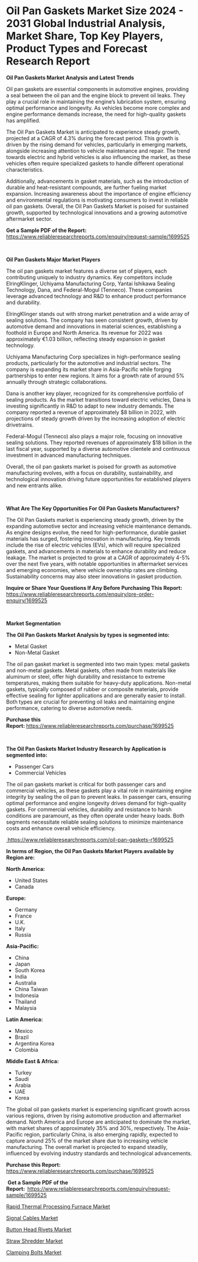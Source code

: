 <p><h1>Oil Pan Gaskets Market Size 2024 - 2031 Global Industrial Analysis, Market Share, Top Key Players, Product Types and Forecast Research Report</h1></p><p><strong>Oil Pan Gaskets Market Analysis and Latest Trends</strong></p>
<p><p>Oil pan gaskets are essential components in automotive engines, providing a seal between the oil pan and the engine block to prevent oil leaks. They play a crucial role in maintaining the engine’s lubrication system, ensuring optimal performance and longevity. As vehicles become more complex and engine performance demands increase, the need for high-quality gaskets has amplified.</p><p>The Oil Pan Gaskets Market is anticipated to experience steady growth, projected at a CAGR of 4.3% during the forecast period. This growth is driven by the rising demand for vehicles, particularly in emerging markets, alongside increasing attention to vehicle maintenance and repair. The trend towards electric and hybrid vehicles is also influencing the market, as these vehicles often require specialized gaskets to handle different operational characteristics.</p><p>Additionally, advancements in gasket materials, such as the introduction of durable and heat-resistant compounds, are further fueling market expansion. Increasing awareness about the importance of engine efficiency and environmental regulations is motivating consumers to invest in reliable oil pan gaskets. Overall, the Oil Pan Gaskets Market is poised for sustained growth, supported by technological innovations and a growing automotive aftermarket sector.</p></p>
<p><strong>Get a Sample PDF of the Report:&nbsp;</strong> <a href="https://www.reliableresearchreports.com/enquiry/request-sample/1699525?utm_campaign=36&utm_medium=2&utm_source=Github&utm_content=ia&utm_term=20102024&utm_id=oil-pan-gaskets">https://www.reliableresearchreports.com/enquiry/request-sample/1699525</a></p>
<p>&nbsp;</p>
<p><strong>Oil Pan Gaskets Major Market Players</strong></p>
<p><p>The oil pan gaskets market features a diverse set of players, each contributing uniquely to industry dynamics. Key competitors include ElringKlinger, Uchiyama Manufacturing Corp, Yantai Ishikawa Sealing Technology, Dana, and Federal-Mogul (Tenneco). These companies leverage advanced technology and R&D to enhance product performance and durability.</p><p>ElringKlinger stands out with strong market penetration and a wide array of sealing solutions. The company has seen consistent growth, driven by automotive demand and innovations in material sciences, establishing a foothold in Europe and North America. Its revenue for 2022 was approximately €1.03 billion, reflecting steady expansion in gasket technology.</p><p>Uchiyama Manufacturing Corp specializes in high-performance sealing products, particularly for the automotive and industrial sectors. The company is expanding its market share in Asia-Pacific while forging partnerships to enter new regions. It aims for a growth rate of around 5% annually through strategic collaborations.</p><p>Dana is another key player, recognized for its comprehensive portfolio of sealing products. As the market transitions toward electric vehicles, Dana is investing significantly in R&D to adapt to new industry demands. The company reported a revenue of approximately $8 billion in 2022, with projections of steady growth driven by the increasing adoption of electric drivetrains.</p><p>Federal-Mogul (Tenneco) also plays a major role, focusing on innovative sealing solutions. They reported revenues of approximately $18 billion in the last fiscal year, supported by a diverse automotive clientele and continuous investment in advanced manufacturing techniques.</p><p>Overall, the oil pan gaskets market is poised for growth as automotive manufacturing evolves, with a focus on durability, sustainability, and technological innovation driving future opportunities for established players and new entrants alike.</p></p>
<p>&nbsp;</p>
<p><strong>What Are The Key Opportunities For Oil Pan Gaskets Manufacturers?</strong></p>
<p><p>The Oil Pan Gaskets market is experiencing steady growth, driven by the expanding automotive sector and increasing vehicle maintenance demands. As engine designs evolve, the need for high-performance, durable gasket materials has surged, fostering innovation in manufacturing. Key trends include the rise of electric vehicles (EVs), which will require specialized gaskets, and advancements in materials to enhance durability and reduce leakage. The market is projected to grow at a CAGR of approximately 4-5% over the next five years, with notable opportunities in aftermarket services and emerging economies, where vehicle ownership rates are climbing. Sustainability concerns may also steer innovations in gasket production.</p></p>
<p><strong>Inquire or Share Your Questions If Any Before Purchasing This Report:</strong> <a href="https://www.reliableresearchreports.com/enquiry/pre-order-enquiry/1699525?utm_campaign=36&utm_medium=2&utm_source=Github&utm_content=ia&utm_term=20102024&utm_id=oil-pan-gaskets">https://www.reliableresearchreports.com/enquiry/pre-order-enquiry/1699525</a></p>
<p>&nbsp;</p>
<p><strong>Market Segmentation</strong></p>
<p><strong>The Oil Pan Gaskets Market Analysis by types is segmented into:</strong></p>
<p><ul><li>Metal Gasket</li><li>Non-Metal Gasket</li></ul></p>
<p><p>The oil pan gasket market is segmented into two main types: metal gaskets and non-metal gaskets. Metal gaskets, often made from materials like aluminum or steel, offer high durability and resistance to extreme temperatures, making them suitable for heavy-duty applications. Non-metal gaskets, typically composed of rubber or composite materials, provide effective sealing for lighter applications and are generally easier to install. Both types are crucial for preventing oil leaks and maintaining engine performance, catering to diverse automotive needs.</p></p>
<p><strong>Purchase this Report:&nbsp;</strong><a href="https://www.reliableresearchreports.com/purchase/1699525?utm_campaign=36&utm_medium=2&utm_source=Github&utm_content=ia&utm_term=20102024&utm_id=oil-pan-gaskets">https://www.reliableresearchreports.com/purchase/1699525</a></p>
<p>&nbsp;</p>
<p><strong>The Oil Pan Gaskets Market Industry Research by Application is segmented into:</strong></p>
<p><ul><li>Passenger Cars</li><li>Commercial Vehicles</li></ul></p>
<p><p>The oil pan gaskets market is critical for both passenger cars and commercial vehicles, as these gaskets play a vital role in maintaining engine integrity by sealing the oil pan to prevent leaks. In passenger cars, ensuring optimal performance and engine longevity drives demand for high-quality gaskets. For commercial vehicles, durability and resistance to harsh conditions are paramount, as they often operate under heavy loads. Both segments necessitate reliable sealing solutions to minimize maintenance costs and enhance overall vehicle efficiency.</p></p>
<p><a href="https://www.reliableresearchreports.com/oil-pan-gaskets-r1699525?utm_campaign=36&utm_medium=2&utm_source=Github&utm_content=ia&utm_term=20102024&utm_id=oil-pan-gaskets">&nbsp;https://www.reliableresearchreports.com/oil-pan-gaskets-r1699525</a></p>
<p><strong>In terms of Region, the Oil Pan Gaskets Market Players available by Region are:</strong></p>
<p>
    <p> <strong> North America: </strong>
        <ul>
            <li>United States</li>
            <li>Canada</li>
        </ul>
        </p> 
    <p> <strong> Europe: </strong>
        <ul>
            <li>Germany</li>
            <li>France</li>
            <li>U.K.</li>
            <li>Italy</li>
            <li>Russia</li>
        </ul>
        </p> 
    <p> <strong> Asia-Pacific: </strong>
        <ul>
            <li>China</li>
            <li>Japan</li>
            <li>South Korea</li>
            <li>India</li>
            <li>Australia</li>
            <li>China Taiwan</li>
            <li>Indonesia</li>
            <li>Thailand</li>
            <li>Malaysia</li>
        </ul>
        </p> 
    <p> <strong> Latin America: </strong>
        <ul>
            <li>Mexico</li>
            <li>Brazil</li>
            <li>Argentina Korea</li>
            <li>Colombia</li>
        </ul>
        </p> 
    <p> <strong> Middle East & Africa: </strong>
        <ul>
            <li>Turkey</li>
            <li>Saudi</li>
            <li>Arabia</li>
            <li>UAE</li>
            <li>Korea</li>
        </ul>
    </p>
    </p>
<p><p>The global oil pan gaskets market is experiencing significant growth across various regions, driven by rising automotive production and aftermarket demand. North America and Europe are anticipated to dominate the market, with market shares of approximately 35% and 30%, respectively. The Asia-Pacific region, particularly China, is also emerging rapidly, expected to capture around 25% of the market share due to increasing vehicle manufacturing. The overall market is projected to expand steadily, influenced by evolving industry standards and technological advancements.</p></p>
<p><strong>Purchase this Report: </strong><a href="https://www.reliableresearchreports.com/purchase/1699525?utm_campaign=36&utm_medium=2&utm_source=Github&utm_content=ia&utm_term=20102024&utm_id=oil-pan-gaskets">https://www.reliableresearchreports.com/purchase/1699525</a></p>
<p>&nbsp;<strong>Get a Sample PDF of the Report:&nbsp;&nbsp;</strong><a href="https://www.reliableresearchreports.com/enquiry/request-sample/1699525?utm_campaign=36&utm_medium=2&utm_source=Github&utm_content=ia&utm_term=20102024&utm_id=oil-pan-gaskets">https://www.reliableresearchreports.com/enquiry/request-sample/1699525</a></p>
<p><strong></strong></p>
<p><p><a href="https://issuu.com/reportprime-2/docs/rapid-thermal-processing-furnace-ma_15964963d4fc71?utm_campaign=36&utm_medium=2&utm_source=Github&utm_content=ia&utm_term=20102024&utm_id=oil-pan-gaskets">Rapid Thermal Processing Furnace Market</a></p><p><a href="https://github.com/AngelaWalsh696/Market-Research-Report-List-1/blob/main/signal-cables-market.md?utm_campaign=36&utm_medium=2&utm_source=Github&utm_content=ia&utm_term=20102024&utm_id=oil-pan-gaskets">Signal Cables Market</a></p><p><a href="https://www.linkedin.com/pulse/button-head-rivets-market-global-insights-regional-analysis-2024-reqpe?utm_campaign=36&utm_medium=2&utm_source=Github&utm_content=ia&utm_term=20102024&utm_id=oil-pan-gaskets">Button Head Rivets Market</a></p><p><a href="https://issuu.com/reportprime-2/docs/straw-shredder-market-size-2030.ppt_73f54aa4aa7d50?utm_campaign=36&utm_medium=2&utm_source=Github&utm_content=ia&utm_term=20102024&utm_id=oil-pan-gaskets">Straw Shredder Market</a></p><p><a href="https://www.linkedin.com/pulse/digital-transformation-clamping-bolts-industry-market-opportunities-7ovje?utm_campaign=36&utm_medium=2&utm_source=Github&utm_content=ia&utm_term=20102024&utm_id=oil-pan-gaskets">Clamping Bolts Market</a></p></p>